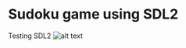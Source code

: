 # Sudoku game using SDL2
Testing SDL2
![alt text](https://github.com/[SirFourier]/[Sudoku-game-using-SDL2]/blob/[master]/Dependecies/ScreenshotOfMySudokuProgram.png?raw=true)
